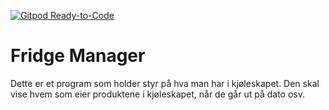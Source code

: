 [![Gitpod Ready-to-Code](https://img.shields.io/badge/Gitpod-Ready--to--Code-blue?logo=gitpod)](https://gitlab.stud.idi.ntnu.no/it1901/groups-2022/gr2239/gr2239)

Fridge Manager
=
Dette er et program som holder styr på hva man har i kjøleskapet.
Den skal vise hvem som eier produktene i kjøleskapet, når de går ut på dato osv.



